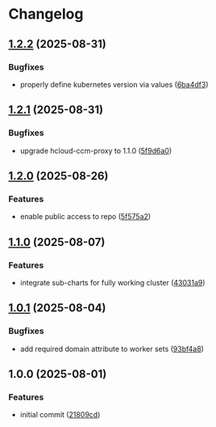 # Changelog

## [1.2.2](https://github.com/cloudhippie/hcloud-cluster/compare/v1.2.1...v1.2.2) (2025-08-31)


### Bugfixes

* properly define kubernetes version via values ([6ba4df3](https://github.com/cloudhippie/hcloud-cluster/commit/6ba4df3450404ba6bdca19c61fb28b01df2ed66b))

## [1.2.1](https://github.com/cloudhippie/hcloud-cluster/compare/v1.2.0...v1.2.1) (2025-08-31)


### Bugfixes

* upgrade hcloud-ccm-proxy to 1.1.0 ([5f9d6a0](https://github.com/cloudhippie/hcloud-cluster/commit/5f9d6a07d224dbb9f70b2fdf1aba1734edc7a7c6))

## [1.2.0](https://github.com/cloudhippie/hcloud-cluster/compare/v1.1.0...v1.2.0) (2025-08-26)


### Features

* enable public access to repo ([5f575a2](https://github.com/cloudhippie/hcloud-cluster/commit/5f575a2aa7331b807ecd2815a26f196390969885))

## [1.1.0](https://github.com/cloudhippie/hcloud-cluster/compare/v1.0.1...v1.1.0) (2025-08-07)


### Features

* integrate sub-charts for fully working cluster ([43031a9](https://github.com/cloudhippie/hcloud-cluster/commit/43031a9c693077845dc3894f9f03961106eaeeed))

## [1.0.1](https://github.com/cloudhippie/hcloud-cluster/compare/v1.0.0...v1.0.1) (2025-08-04)


### Bugfixes

* add required domain attribute to worker sets ([93bf4a8](https://github.com/cloudhippie/hcloud-cluster/commit/93bf4a80b5c2971df6109d72b0746a4f3c659456))

## 1.0.0 (2025-08-01)


### Features

* initial commit ([21809cd](https://github.com/cloudhippie/hcloud-cluster/commit/21809cdb3688e6763396e8fc5d6717ee02f40aa0))
